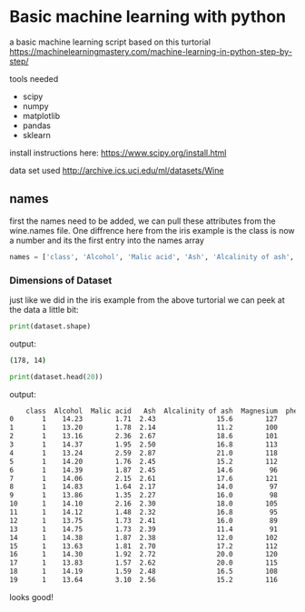 # Basic machine learning with python

a basic machine learning script based on this turtorial https://machinelearningmastery.com/machine-learning-in-python-step-by-step/

tools needed
* scipy
* numpy
* matplotlib
* pandas
* sklearn

install instructions here: https://www.scipy.org/install.html

data set used http://archive.ics.uci.edu/ml/datasets/Wine

## names

first the names need to be added, we can pull these attributes from the wine.names file. One diffrence here from the iris example is the class is now a number and its the first entry into the names array

```python
names = ['class', 'Alcohol', 'Malic acid', 'Ash', 'Alcalinity of ash', 'Magnesium', 'phenols', 'Flavanoids', 'Nonflavanoid', 'Proanthocyanins', 'Color', 'Hue', 'diluted wines', 'Proline']
```

### Dimensions of Dataset
just like we did in the iris example from the above turtorial we can peek at the data a little bit:

```python
print(dataset.shape)
```
output:
```bash
(178, 14)
```


```python
print(dataset.head(20))
```
output:
```bash
    class  Alcohol  Malic acid   Ash  Alcalinity of ash  Magnesium  phenols  Flavanoids  Nonflavanoid  Proanthocyanins  Color   Hue  diluted wines  Proline
0       1    14.23        1.71  2.43               15.6        127     2.80        3.06          0.28             2.29   5.64  1.04           3.92     1065
1       1    13.20        1.78  2.14               11.2        100     2.65        2.76          0.26             1.28   4.38  1.05           3.40     1050
2       1    13.16        2.36  2.67               18.6        101     2.80        3.24          0.30             2.81   5.68  1.03           3.17     1185
3       1    14.37        1.95  2.50               16.8        113     3.85        3.49          0.24             2.18   7.80  0.86           3.45     1480
4       1    13.24        2.59  2.87               21.0        118     2.80        2.69          0.39             1.82   4.32  1.04           2.93      735
5       1    14.20        1.76  2.45               15.2        112     3.27        3.39          0.34             1.97   6.75  1.05           2.85     1450
6       1    14.39        1.87  2.45               14.6         96     2.50        2.52          0.30             1.98   5.25  1.02           3.58     1290
7       1    14.06        2.15  2.61               17.6        121     2.60        2.51          0.31             1.25   5.05  1.06           3.58     1295
8       1    14.83        1.64  2.17               14.0         97     2.80        2.98          0.29             1.98   5.20  1.08           2.85     1045
9       1    13.86        1.35  2.27               16.0         98     2.98        3.15          0.22             1.85   7.22  1.01           3.55     1045
10      1    14.10        2.16  2.30               18.0        105     2.95        3.32          0.22             2.38   5.75  1.25           3.17     1510
11      1    14.12        1.48  2.32               16.8         95     2.20        2.43          0.26             1.57   5.00  1.17           2.82     1280
12      1    13.75        1.73  2.41               16.0         89     2.60        2.76          0.29             1.81   5.60  1.15           2.90     1320
13      1    14.75        1.73  2.39               11.4         91     3.10        3.69          0.43             2.81   5.40  1.25           2.73     1150
14      1    14.38        1.87  2.38               12.0        102     3.30        3.64          0.29             2.96   7.50  1.20           3.00     1547
15      1    13.63        1.81  2.70               17.2        112     2.85        2.91          0.30             1.46   7.30  1.28           2.88     1310
16      1    14.30        1.92  2.72               20.0        120     2.80        3.14          0.33             1.97   6.20  1.07           2.65     1280
17      1    13.83        1.57  2.62               20.0        115     2.95        3.40          0.40             1.72   6.60  1.13           2.57     1130
18      1    14.19        1.59  2.48               16.5        108     3.30        3.93          0.32             1.86   8.70  1.23           2.82     1680
19      1    13.64        3.10  2.56               15.2        116     2.70        3.03          0.17             1.66   5.10  0.96           3.36      845
```
looks good!

